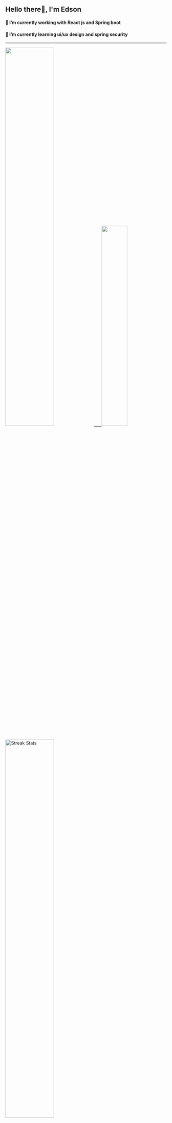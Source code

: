 
## Hello there👋, I'm Edson 

#### 🔭 I’m currently working with React js and Spring boot 
#### 🌱 I’m currently learning ui/ux design and spring security
---
    
  

 <p align="left">
  <a href="https://github.com/EdsonNhancale">
  <img width=55% src="https://github-readme-stats.vercel.app/api?username=EdsonNhancale&show_icons=true&theme=dracula&include_all_commits=true&count_private=true"/>&nbsp;&nbsp;&nbsp;&nbsp;&nbsp;
  <img  width=40% src="https://github-readme-stats.vercel.app/api/top-langs/?username=EdsonNhancale&layout=compact&langs_count=7&theme=dracula"/>
</p>

  <p align="left">
    <a href="https://github.com/EdsonNhancale"><img width=55% alt="Streak Stats" src="https://github-readme-streak-stats.herokuapp.com/?user=EdsonNhancale&theme=dracula"/></a>
   </p>

 
 <!--START_SECTION:waka-->

```txt
From: 16 November 2022 - To: 15 June 2023

Total Time: 422 hrs 22 mins

JavaScript        359 hrs 28 mins █████████████████████▒░░░   85.11 %
Dart              14 hrs 6 mins   █░░░░░░░░░░░░░░░░░░░░░░░░   03.34 %
Other             8 hrs 13 mins   ▒░░░░░░░░░░░░░░░░░░░░░░░░   01.95 %
JSON              7 hrs 23 mins   ▒░░░░░░░░░░░░░░░░░░░░░░░░   01.75 %
Java              6 hrs 49 mins   ▒░░░░░░░░░░░░░░░░░░░░░░░░   01.61 %
```

<!--END_SECTION:waka-->

<div> 
  <a href="www.linkedin.com/in/edson-nhancale-7849781a6" target="_blank"><img src="https://img.shields.io/badge/-LinkedIn-%230077B5?style=for-the-badge&logo=linkedin&logoColor=white" target="_blank"></a> 

</div>


